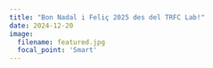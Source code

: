```yaml
---
title: "Bon Nadal i Feliç 2025 des del TRFC Lab!"
date: 2024-12-20
image:
  filename: featured.jpg
  focal_point: 'Smart'
---
```


